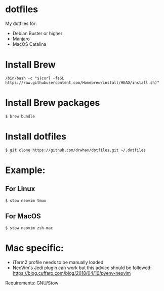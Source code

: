 dotfiles
========

My dotfiles for:

* Debian Buster or higher
* Manjaro
* MacOS Catalina

# Install Brew

    /bin/bash -c "$(curl -fsSL https://raw.githubusercontent.com/Homebrew/install/HEAD/install.sh)"


# Install Brew packages

    $ brew bundle

# Install  dotfiles

    $ git clone https://github.com/drwhax/dotfiles.git ~/.dotfiles

# Example:

## For Linux
    
    $ stow neovim tmux

## For MacOS

    $ stow neovim zsh-mac

# Mac specific:

* iTerm2 profile needs to be manually loaded
* NeoVim's Jedi plugin can work but this advice should be followed: https://blog.cuffaro.com/blog/2018/04/16/pyenv-neovim 

Requirements: GNU/Stow
